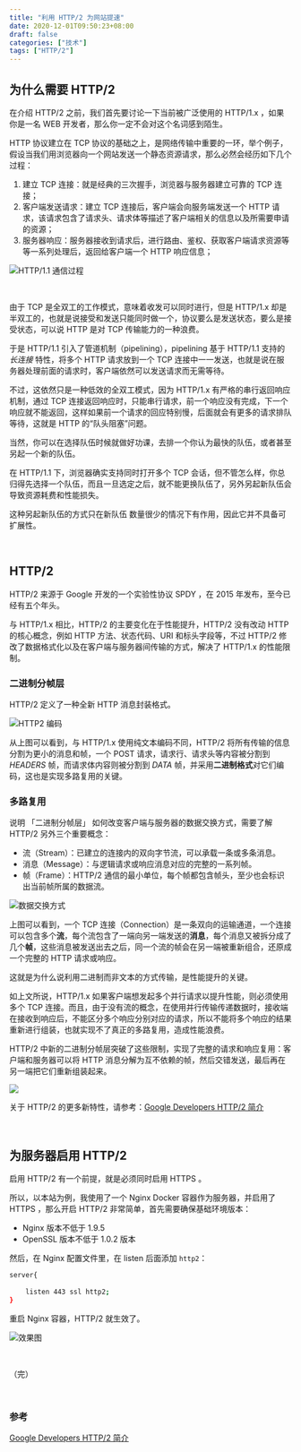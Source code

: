 ```yaml
---
title: "利用 HTTP/2 为网站提速"
date: 2020-12-01T09:50:23+08:00
draft: false
categories: ["技术"]
tags: ["HTTP/2"]
---
```


## 为什么需要 HTTP/2

在介绍 HTTP/2 之前，我们首先要讨论一下当前被广泛使用的 HTTP/1.x ，如果你是一名 WEB 开发者，那么你一定不会对这个名词感到陌生。  

HTTP 协议建立在 TCP 协议的基础之上，是网络传输中重要的一环，举个例子，假设当我们用浏览器向一个网站发送一个静态资源请求，那么必然会经历如下几个过程：

1. 建立 TCP 连接：就是经典的三次握手，浏览器与服务器建立可靠的 TCP 连接；
2. 客户端发送请求：建立 TCP 连接后，客户端会向服务端发送一个 HTTP 请求，该请求包含了请求头、请求体等描述了客户端相关的信息以及所需要申请的资源；
3. 服务器响应：服务器接收到请求后，进行路由、鉴权、获取客户端请求资源等等一系列处理后，返回给客户端一个 HTTP 响应信息；  

![HTTP/1.1 通信过程](https://wumanhoblogimg.obs.cn-south-1.myhuaweicloud.com/images/http2/http01.png)

&nbsp;

由于 TCP 是全双工的工作模式，意味着收发可以同时进行，但是 HTTP/1.x 却是半双工的，也就是说接受和发送只能同时做一个，协议要么是发送状态，要么是接受状态，可以说 HTTP 是对 TCP 传输能力的一种浪费。  

于是 HTTP/1.1 引入了管道机制（pipelining），pipelining 基于 HTTP/1.1 支持的*长连接* 特性，将多个 HTTP 请求放到一个 TCP 连接中一一发送，也就是说在服务器处理前面的请求时，客户端依然可以发送请求而无需等待。  

不过，这依然只是一种低效的全双工模式，因为 HTTP/1.x 有严格的串行返回响应机制，通过 TCP 连接返回响应时，只能串行请求，前一个响应没有完成，下一个响应就不能返回，这样如果前一个请求的回应特别慢，后面就会有更多的请求排队等待，这就是 HTTP 的“队头阻塞”问题。     

当然，你可以在选择队伍时候就做好功课，去排一个你认为最快的队伍，或者甚至另起一个新的队伍。  

在 HTTP/1.1 下，浏览器确实支持同时打开多个 TCP 会话，但不管怎么样，你总归得先选择一个队伍，而且一旦选定之后，就不能更换队伍了，另外另起新队伍会导致资源耗费和性能损失。  

这种另起新队伍的方式只在新队伍 数量很少的情况下有作用，因此它并不具备可扩展性。

&nbsp;

## HTTP/2

HTTP/2 来源于 Google 开发的一个实验性协议 SPDY ，在 2015 年发布，至今已经有五个年头。

与 HTTP/1.x 相比，HTTP/2 的主要变化在于性能提升，HTTP/2 没有改动 HTTP 的核心概念，例如 HTTP 方法、状态代码、URI 和标头字段等，不过 HTTP/2 修改了数据格式化以及在客户端与服务器间传输的方式，解决了 HTTP/1.x 的性能限制。

### 二进制分帧层

HTTP/2 定义了一种全新 HTTP 消息封装格式。

![HTTP2 编码](https://wumanhoblogimg.obs.cn-south-1.myhuaweicloud.com/images/http2/http02.png)

从上图可以看到，与 HTTP/1.x 使用纯文本编码不同，HTTP/2 将所有传输的信息分割为更小的消息和帧，一个 POST 请求，请求行、请求头等内容被分割到 *HEADERS* 帧，而请求体内容则被分割到  *DATA* 帧，并采用**二进制格式**对它们编码，这也是实现多路复用的关键。

### 多路复用

说明 「二进制分帧层」 如何改变客户端与服务器的数据交换方式，需要了解 HTTP/2 另外三个重要概念：

* 流（Stream）：已建立的连接内的双向字节流，可以承载一条或多条消息。
* 消息（Message）：与逻辑请求或响应消息对应的完整的一系列帧。
* 帧（Frame）：HTTP/2 通信的最小单位，每个帧都包含帧头，至少也会标识出当前帧所属的数据流。

![数据交换方式](https://wumanhoblogimg.obs.cn-south-1.myhuaweicloud.com/images/http2/http03.png)

上图可以看到，一个 TCP 连接（Connection）是一条双向的运输通道，一个连接可以包含多个**流**，每个流包含了一端向另一端发送的**消息**，每个消息又被拆分成了几个**帧**，这些消息被发送出去之后，同一个流的帧会在另一端被重新组合，还原成一个完整的 HTTP 请求或响应。

这就是为什么说利用二进制而非文本的方式传输，是性能提升的关键。

如上文所说，HTTP/1.x 如果客户端想发起多个并行请求以提升性能，则必须使用多个 TCP 连接。而且，由于没有流的概念，在使用并行传输传递数据时，接收端在接收到响应后，不能区分多个响应分别对应的请求，所以不能将多个响应的结果重新进行组装，也就实现不了真正的多路复用，造成性能浪费。

HTTP/2 中新的二进制分帧层突破了这些限制，实现了完整的请求和响应复用：客户端和服务器可以将 HTTP 消息分解为互不依赖的帧，然后交错发送，最后再在另一端把它们重新组装起来。

![](https://wumanhoblogimg.obs.cn-south-1.myhuaweicloud.com/images/http2/http04.png)

关于 HTTP/2 的更多新特性，请参考：[Google Developers HTTP/2 简介](https://developers.google.com/web/fundamentals/performance/http2)

&nbsp;

## 为服务器启用 HTTP/2

启用 HTTP/2 有一个前提，就是必须同时启用 HTTPS 。

所以，以本站为例，我使用了一个 Nginx Docker 容器作为服务器，并启用了 HTTPS ，那么开启 HTTP/2 非常简单，首先需要确保基础环境版本：

- Nginx 版本不低于 1.9.5
- OpenSSL 版本不低于 1.0.2 版本

然后，在 Nginx 配置文件里，在 listen 后面添加 `http2`：

```bash
server{
	
	listen 443 ssl http2;
}
```

重启 Nginx 容器，HTTP/2 就生效了。

![效果图](https://wumanhoblogimg.obs.cn-south-1.myhuaweicloud.com/images/http2/http05.png)

&nbsp;

（完）

&nbsp;

### 参考

[Google Developers HTTP/2 简介](https://developers.google.com/web/fundamentals/performance/http2)